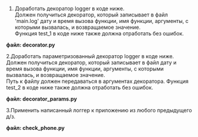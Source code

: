 1. Доработать декоратор logger в коде ниже. <br>
Должен получиться декоратор, который записывает в файл 'main.log' дату и время вызова функции, имя функции, аргументы, с которыми вызвалась, и возвращаемое значение. <br> 
Функция test_1 в коде ниже также должна отработать без ошибок. <br> 

<b> файл: decorator.py </b>


2.Доработать параметризованный декоратор logger в коде ниже. <br>
Должен получиться декоратор, который записывает в файл дату и время вызова функции, имя функции, аргументы, с которыми вызвалась, и возвращаемое значение. <br>
Путь к файлу должен передаваться в аргументах декоратора. Функция test_2 в коде ниже также должна отработать без ошибок. <br>

<b> файл: decorator_params.py </b>


3.Применить написанный логгер к приложению из любого предыдущего д/з. <br>

<b> файл: check_phone.py </b>
